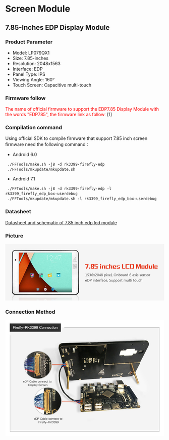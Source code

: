 # Screen Module
## 7.85-Inches EDP Display Module
### Product Parameter
* Model: LP079QX1
* Size: 7.85-inches
* Resolution: 2048x1563
* Interface: EDP
* Panel Type: IPS
* Viewing Angle: 160°
* Touch Screen: Capacitive multi-touch

### Firmware follow
<font color=#ff0000>The name of official firmware to support the EDP7.85 Display Module with the words "EDP785", the firmware link as followː</font>
[1]
### Compilation command
Using official SDK to compile firmware that support 7.85 inch screen firmware need the following command：
* Android 6.0
```
 ./FFTools/make.sh -j8 -d rk3399-firefly-edp
 ./FFTools/mkupdate/mkupdate.sh
```
* Android 7.1
```
 ./FFTools/make.sh -j8 -d rk3399-firefly-edp -l rk3399_firefly_edp_box-userdebug
 ./FFTools/mkupdate/mkupdate.sh -l rk3399_firefly_edp_box-userdebug
```

### Datasheet
[Datasheet and schematic of 7.85 inch edp lcd module](https://pan.baidu.com/s/1mhXH4fu#list/path=%2F)
### Picture
![](img/EDP785_en.jpg)
### Connection Method
![](img/EDP785_connect_en.jpg)
